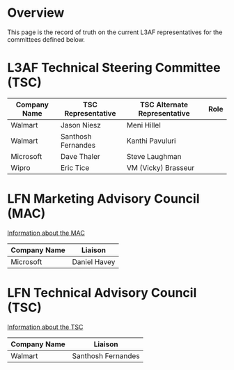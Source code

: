 # Overview
This page is the record of truth on the current L3AF representatives for the committees defined below.

# L3AF Technical Steering Committee (TSC)
|Company Name | TSC Representative | TSC Alternate Representative | Role |
|-------------|--------------------|------------------------------|------|
| Walmart | Jason Niesz | Meni Hillel | |
| Walmart | Santhosh Fernandes | Kanthi Pavuluri | |
| Microsoft | Dave Thaler | Steve Laughman | |
| Wipro | Eric Tice | VM (Vicky) Brasseur | |

# LFN Marketing Advisory Council (MAC)
[Information about the MAC](https://wiki.lfnetworking.org/pages/viewpage.action?pageId=327912)

| Company Name | Liaison |
|--------------|--------------------|
| Microsoft | Daniel Havey |

# LFN Technical Advisory Council (TSC)
[Information about the TSC ](https://wiki.lfnetworking.org/pages/viewpage.action?pageId=327908)

| Company Name | Liaison |
|--------------|--------------------|
| Walmart | Santhosh Fernandes |

